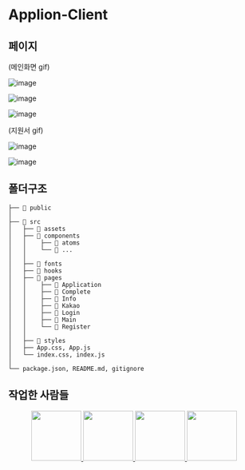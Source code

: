 # Applion-Client

## 페이지

(메인화면 gif)

![image](https://user-images.githubusercontent.com/77887276/225936885-1f594f74-2523-45a8-8a83-41190e39de12.png)

![image](https://user-images.githubusercontent.com/77887276/225937014-0f4389da-5496-4709-a736-1a53696f9670.png)

![image](https://user-images.githubusercontent.com/77887276/225937128-966b1b73-9e23-4942-aec2-0f102799c664.png)

(지원서 gif)

![image](https://user-images.githubusercontent.com/77887276/225937468-931f8454-22f3-438e-b482-463357fee60f.png)

![image](https://user-images.githubusercontent.com/77887276/225937566-941e2445-ba8c-4199-a0c9-fd474061accf.png)

## 폴더구조

```
├── 📂 public
│
├── 📂 src
│   ├── 📂 assets
│   ├── 📂 components
│   │    ├── 📂 atoms
│   │    └── 📂 ...
│   │
│   ├── 📂 fonts
│   ├── 📂 hooks
│   ├── 📂 pages
│   │    ├── 📂 Application
│   │    ├── 📂 Complete
│   │    ├── 📂 Info
│   │    ├── 📂 Kakao
│   │    ├── 📂 Login
│   │    ├── 📂 Main
│   │    └── 📂 Register
│   │
│   ├── 📂 styles
│   ├── App.css, App.js
│   └── index.css, index.js
│
└── package.json, README.md, gitignore
```

## 작업한 사람들

<div align="center">
 
<a href="https://github.com/dianexjeong">
  <img src="https://github.com/dianexjeong.png" width="100">
</a>
  
<a href="https://github.com/chxxrin">
  <img src="https://github.com/chxxrin.png" width="100">
</a>

 <a href="https://github.com/NakedGreeen">
  <img src="https://github.com/NakedGreeen.png" width="100">
</a>
  
 <a href="https://github.com/wooseok123">
  <img src="https://github.com/wooseok123.png" width="100">
</a>
